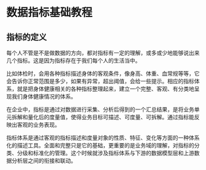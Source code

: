# 数据指标基础教程


## 指标的定义


每个人不管是不是做数据的方向，都对指标有一定的理解，或多或少地能够说出来几个指标。这是因为指标存在于我们每个人的生活当中。

比如体检时，会用各种指标描述身体的客观条件，像身高、体重、血常规等等，它会告诉你正常范围是多少，如果有异常，超出阈值，会给一些提示。相应的指标体系，就是把身体健康相关的各种指标整理起来，建立一个完整、客观、有分类地呈现我们身体健康情况的体系。

在企业中，指标是通过对数据进行采集、分析后得到的一个汇总结果，是将业务单元拆解和量化后的度量值，使得业务目标可描述、可度量、可拆解。通过指标能反映出客观的业务表现。

指标体系是通过客观的指标描述和度量对象的性质、特征、变化等方面的一种体系化的描述工具。全面和完整只是它的基础，更重要的是业务域的理解，对指标的分类、分级和标准化的管理。这个时候就涉及指标体系与下游的数据模型层和上游数据分析层之间的衔接和联动。